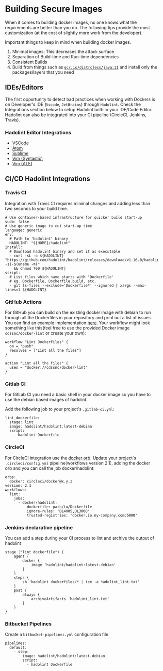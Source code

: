 # Building Secure Images

When it comes to building docker images, no one knows what the requirements are better than you do. The following tips provide the most customization (at the cost of slightly more work from the developer).

Important things to keep in mind when building docker images. 

1. Minimal images: This decreases the attack surface
2. Separation of Build-time and Run-time dependencies
3. Consistent Builds 
4. Build from things such as [`gcr.io/distroless/java:11`](http://gcr.io/distroless/java:11) and install only the packages/layers that you need

## IDEs/Editors

The first opportunity to detect bad practices when working with Dockers is on Developer's IDE (`Vscode`, `JetBrains`) through `Hadolint`. Check the Integrations section below to setup Hadolint both in your IDE/Code Editor. Hadolint can also be integrated into your CI pipeline (CircleCI, Jenkins, Travis).

### Hadolint Editor Integrations

* [VSCode](https://marketplace.visualstudio.com/items?itemName=exiasr.hadolint)
* [Atom](https://atom.io/packages/linter-hadolint)
* [Sublime](https://github.com/niksite/SublimeLinter-contrib-hadolint)
* [Vim (Syntastic)](https://github.com/vim-syntastic/syntastic)
* [Vim (ALE)](https://github.com/w0rp/ale)

## CI/CD Hadolint Integrations

### Travis CI

Integration with Travis CI requires minimal changes and adding less than two seconds to your build time.

```text
# Use container-based infrastructure for quicker build start-up
sudo: false
# Use generic image to cut start-up time
language: generic
env:
  # Path to 'hadolint' binary
  HADOLINT: "${HOME}/hadolint"
install:
  # Download hadolint binary and set it as executable
  - curl -sL -o ${HADOLINT} "https://github.com/hadolint/hadolint/releases/download/v1.16.0/hadolint-$(uname -s)-$(uname -m)"
    && chmod 700 ${HADOLINT}
script:
  # List files which name starts with 'Dockerfile'
  # eg. Dockerfile, Dockerfile.build, etc.
  - git ls-files --exclude='Dockerfile*' --ignored | xargs --max-lines=1 ${HADOLINT}
```

### GitHub Actions

For GitHub you can build on the existing docker image with debian to run through all the Dockerfiles in your repository and print out a list of issues. You can find an example implementation [here](https://github.com/cds-snc/github-actions/tree/master/docker-lint). Your workflow might look something like this(feel free to use the provided Docker image `cdssnc/docker-lint` or create your own):

```text
workflow "Lint Dockerfiles" {
  on = "push"
  resolves = ["Lint all the files"]
}

action "Lint all the files" {
  uses = "docker://cdssnc/docker-lint"
}
```

### Gitlab CI

For GitLab CI you need a basic shell in your docker image so you have to use the debian based images of hadolint.

Add the following job to your project's `.gitlab-ci.yml`:

```text
lint_dockerfile:
  stage: lint
  image: hadolint/hadolint:latest-debian
  script:
    - hadolint Dockerfile
```

### CircleCI

For CircleCI integration use the [docker orb](https://circleci.com/orbs/registry/orb/circleci/docker). Update your project's `.circleci/config.yml` pipeline(workflows version 2.1), adding the docker orb and you can call the job docker/hadolint:

```text
orbs:
  docker: circleci/docker@x.y.z
version: 2.1
workflows:
  lint:
    jobs:
      - docker/hadolint:
          dockerfile: path/to/Dockerfile
          ignore-rules: 'DL4005,DL3008'
          trusted-registries: 'docker.io,my-company.com:5000'
```

### Jenkins declarative pipeline

You can add a step during your CI process to lint and archive the output of hadolint

```text
stage ("lint dockerfile") {
    agent {
        docker {
            image 'hadolint/hadolint:latest-debian'
        }
    }
    steps {
        sh 'hadolint dockerfiles/* | tee -a hadolint_lint.txt'
    }
    post {
        always {
            archiveArtifacts 'hadolint_lint.txt'
        }
    }
}
```



### Bitbucket Pipelines

Create a `bitbucket-pipelines.yml` configuration file:

```text
pipelines:
  default:
    - step:
        image: hadolint/hadolint:latest-debian
        script:
          - hadolint Dockerfile
```